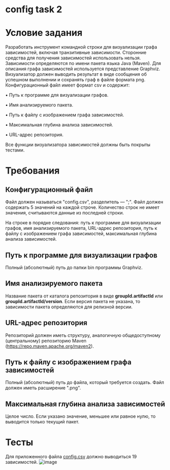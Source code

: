 # config task 2
# Условие задания
Разработать инструмент командной строки для визуализации графа
зависимостей, включая транзитивные зависимости. Сторонние средства для
получения зависимостей использовать нельзя.
Зависимости определяются по имени пакета языка Java (Maven). Для
описания графа зависимостей используется представление Graphviz.
Визуализатор должен выводить результат в виде сообщения об успешном
выполнении и сохранять граф в файле формата png.
Конфигурационный файл имеет формат csv и содержит:

• Путь к программе для визуализации графов.

• Имя анализируемого пакета.

• Путь к файлу с изображением графа зависимостей.

• Максимальная глубина анализа зависимостей.

• URL-адрес репозитория.

Все функции визуализатора зависимостей должны быть покрыты тестами.
# Требования
## Конфигурационный файл
Файл должен называться "config.csv", разделитель — ";". Файл должен содержать 5 значений на каждой строче. Количество строк не имеет значения, считываются данные из последней строки. 

На строке в порядке следования: путь к программе для визуализации графов, имя анализируемого пакета, URL-адрес репозитория, путь к файлу с изображением графа зависимостей, максимальная глубина анализа зависимостей.
## Путь к программе для визуализации графов
Полный (абсолютный) путь до папки bin программы Graphviz.
## Имя анализируемого пакета
Название пакета от каталога репозитория в виде **groupId.artifactId** или **groupId.artifactId/version**. Если версия пакета не указана, то зависимости пакета определяются для релизной версии.
## URL-адрес репозитория
Репозиторий должен иметь структуру, аналогичную общедоступному (центральному) репозиторию Maven (https://repo.maven.apache.org/maven2).
## Путь к файлу с изображением графа зависимостей
Полный (абсолютный) путь до файла, который требуется создать. Файл должен иметь расширение ".png".
## Максимальная глубина анализа зависимостей
Целое число. Если указано значение, меньшее или равное нулю, то выводится только текущий пакет.
# Тесты
Для приложенного файла [config.csv](https://github.com/platon1108/config2/blob/main/config.csv) должно выводиться 19 зависимостей.
![image](https://github.com/user-attachments/assets/3fc49bde-8ad3-4aa0-bb76-44a05109ad4a)




